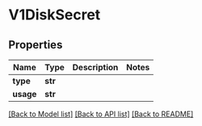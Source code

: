 # V1DiskSecret

## Properties
Name | Type | Description | Notes
------------ | ------------- | ------------- | -------------
**type** | **str** |  | 
**usage** | **str** |  | 

[[Back to Model list]](../README.md#documentation-for-models) [[Back to API list]](../README.md#documentation-for-api-endpoints) [[Back to README]](../README.md)


